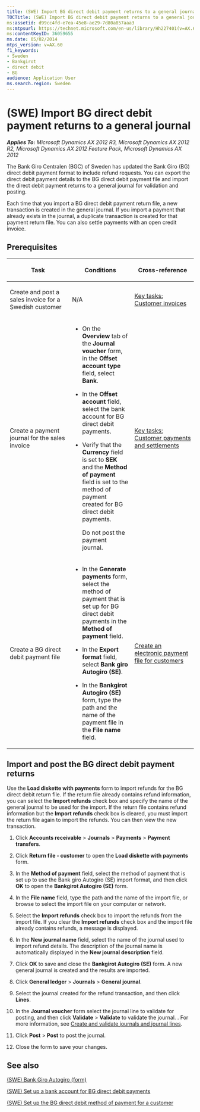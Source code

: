 ```yaml
---
title: (SWE) Import BG direct debit payment returns to a general journal
TOCTitle: (SWE) Import BG direct debit payment returns to a general journal
ms:assetid: d99cc4fd-e7ea-45e8-ae29-7d80a857aaa3
ms:mtpsurl: https://technet.microsoft.com/en-us/library/Hh227401(v=AX.60)
ms:contentKeyID: 36059655
ms.date: 05/02/2014
mtps_version: v=AX.60
f1_keywords:
- Sweden
- Bankgirot
- direct debit
- BG
audience: Application User
ms.search.region: Sweden
---
```


# (SWE) Import BG direct debit payment returns to a general journal 


_**Applies To:** Microsoft Dynamics AX 2012 R3, Microsoft Dynamics AX 2012 R2, Microsoft Dynamics AX 2012 Feature Pack, Microsoft Dynamics AX 2012_

The Bank Giro Centralen (BGC) of Sweden has updated the Bank Giro (BG) direct debit payment format to include refund requests. You can export the direct debit payment details to the BG direct debit payment file and import the direct debit payment returns to a general journal for validation and posting.

Each time that you import a BG direct debit payment return file, a new transaction is created in the general journal. If you import a payment that already exists in the journal, a duplicate transaction is created for that payment return file. You can also settle payments with an open credit invoice.

## Prerequisites

<table>
<colgroup>
<col style="width: 33%" />
<col style="width: 33%" />
<col style="width: 33%" />
</colgroup>
<thead>
<tr class="header">
<th><p>Task</p></th>
<th><p>Conditions</p></th>
<th><p>Cross-reference</p></th>
</tr>
</thead>
<tbody>
<tr class="odd">
<td><p>Create and post a sales invoice for a Swedish customer</p></td>
<td><p>N/A</p></td>
<td><p><a href="key-tasks-customer-invoices.md">Key tasks: Customer invoices</a></p></td>
</tr>
<tr class="even">
<td><p>Create a payment journal for the sales invoice</p></td>
<td><ul>
<li><p>On the <strong>Overview</strong> tab of the <strong>Journal voucher</strong> form, in the <strong>Offset account type</strong> field, select <strong>Bank</strong>.</p></li>
</ul>
<ul>
<li><p>In the <strong>Offset account</strong> field, select the bank account for BG direct debit payments.</p></li>
</ul>
<ul>
<li><p>Verify that the <strong>Currency</strong> field is set to <strong>SEK</strong> and the <strong>Method of payment</strong> field is set to the method of payment created for BG direct debit payments.</p>
<p>Do not post the payment journal.</p></li>
</ul>
<p></p></td>
<td><p><a href="key-tasks-customer-payments-and-settlements.md">Key tasks: Customer payments and settlements</a></p></td>
</tr>
<tr class="odd">
<td><p>Create a BG direct debit payment file</p></td>
<td><ul>
<li><p>In the <strong>Generate payments</strong> form, select the method of payment that is set up for BG direct debit payments in the <strong>Method of payment</strong> field.</p></li>
</ul>
<ul>
<li><p>In the <strong>Export format</strong> field, select <strong>Bank giro Autogiro (SE)</strong>.</p></li>
</ul>
<ul>
<li><p>In the <strong>Bankgirot Autogiro (SE)</strong> form, type the path and the name of the payment file in the <strong>File name</strong> field.</p></li>
</ul>
<p></p></td>
<td><p><a href="create-an-electronic-payment-file-for-customers.md">Create an electronic payment file for customers</a></p></td>
</tr>
</tbody>
</table>


## Import and post the BG direct debit payment returns

Use the **Load diskette with payments** form to import refunds for the BG direct debit return file. If the return file already contains refund information, you can select the **Import refunds** check box and specify the name of the general journal to be used for the import. If the return file contains refund information but the **Import refunds** check box is cleared, you must import the return file again to import the refunds. You can then view the new transaction.

1.  Click **Accounts receivable** \> **Journals** \> **Payments** \> **Payment transfers**.

2.  Click **Return file - customer** to open the **Load diskette with payments** form.

3.  In the **Method of payment** field, select the method of payment that is set up to use the Bank giro Autogiro (SE) import format, and then click **OK** to open the **Bankgirot Autogiro (SE)** form.

4.  In the **File name** field, type the path and the name of the import file, or browse to select the import file on your computer or network.

5.  Select the **Import refunds** check box to import the refunds from the import file. If you clear the **Import refunds** check box and the import file already contains refunds, a message is displayed.

6.  In the **New journal name** field, select the name of the journal used to import refund details. The description of the journal name is automatically displayed in the **New journal description** field.

7.  Click **OK** to save and close the **Bankgirot Autogiro (SE)** form. A new general journal is created and the results are imported.

8.  Click **General ledger** \> **Journals** \> **General journal**.

9.  Select the journal created for the refund transaction, and then click **Lines**.

10. In the **Journal voucher** form select the journal line to validate for posting, and then click **Validate** \> **Validate** to validate the journal. . For more information, see [Create and validate journals and journal lines](create-and-validate-journals-and-journal-lines.md).

11. Click **Post** \> **Post** to post the journal.

12. Close the form to save your changes.

## See also

[(SWE) Bank Giro Autogiro (form)](https://technet.microsoft.com/en-us/library/hh227647\(v=ax.60\))

[(SWE) Set up a bank account for BG direct debit payments](swe-set-up-a-bank-account-for-bg-direct-debit-payments.md)

[(SWE) Set up the BG direct debit method of payment for a customer](swe-set-up-the-bg-direct-debit-method-of-payment-for-a-customer.md)

  



